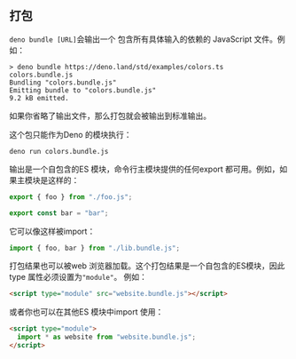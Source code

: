 ## 打包

`deno bundle [URL]`会输出一个 包含所有具体输入的依赖的 JavaScript 文件。例如：


```
> deno bundle https://deno.land/std/examples/colors.ts colors.bundle.js
Bundling "colors.bundle.js"
Emitting bundle to "colors.bundle.js"
9.2 kB emitted.
```

如果你省略了输出文件，那么打包就会被输出到标准输出。

这个包只能作为Deno 的模块执行：


```
deno run colors.bundle.js
```

输出是一个自包含的ES 模块，命令行主模块提供的任何export 都可用。例如，如果主模块是这样的：


```ts
export { foo } from "./foo.js";

export const bar = "bar";
```

它可以像这样被import：


```ts
import { foo, bar } from "./lib.bundle.js";
```

打包结果也可以被web 浏览器加载。这个打包结果是一个自包含的ES模块，因此type 属性必须设置为`"module"`。
例如：

```html
<script type="module" src="website.bundle.js"></script>
```

或者你也可以在其他ES 模块中import 使用：

```html
<script type="module">
  import * as website from "website.bundle.js";
</script>
```
